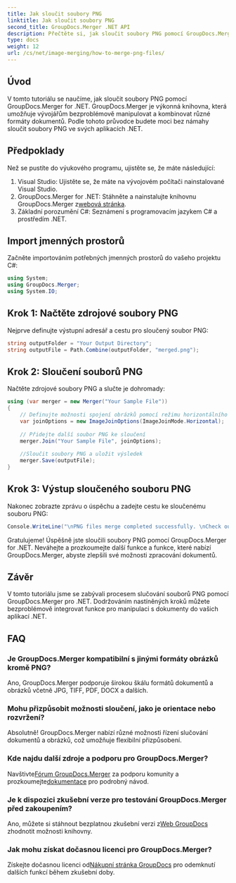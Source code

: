 ```yaml
---
title: Jak sloučit soubory PNG
linktitle: Jak sloučit soubory PNG
second_title: GroupDocs.Merger .NET API
description: Přečtěte si, jak sloučit soubory PNG pomocí GroupDocs.Merger for .NET. Podrobný průvodce pro bezproblémovou integraci do vašich aplikací .NET.
type: docs
weight: 12
url: /cs/net/image-merging/how-to-merge-png-files/
---
```

## Úvod
V tomto tutoriálu se naučíme, jak sloučit soubory PNG pomocí GroupDocs.Merger for .NET. GroupDocs.Merger je výkonná knihovna, která umožňuje vývojářům bezproblémově manipulovat a kombinovat různé formáty dokumentů. Podle tohoto průvodce budete moci bez námahy sloučit soubory PNG ve svých aplikacích .NET.
## Předpoklady
Než se pustíte do výukového programu, ujistěte se, že máte následující:
1. Visual Studio: Ujistěte se, že máte na vývojovém počítači nainstalované Visual Studio.
2.  GroupDocs.Merger for .NET: Stáhněte a nainstalujte knihovnu GroupDocs.Merger z[webová stránka](https://releases.groupdocs.com/merger/net/).
3. Základní porozumění C#: Seznámení s programovacím jazykem C# a prostředím .NET.

## Import jmenných prostorů
Začněte importováním potřebných jmenných prostorů do vašeho projektu C#:
```csharp
using System; 
using GroupDocs.Merger;
using System.IO;
```
## Krok 1: Načtěte zdrojové soubory PNG
Nejprve definujte výstupní adresář a cestu pro sloučený soubor PNG:
```csharp
string outputFolder = "Your Output Directory";
string outputFile = Path.Combine(outputFolder, "merged.png");
```
## Krok 2: Sloučení souborů PNG
Načtěte zdrojové soubory PNG a slučte je dohromady:
```csharp
using (var merger = new Merger("Your Sample File"))
{
    // Definujte možnosti spojení obrázků pomocí režimu horizontálního spojení
    var joinOptions = new ImageJoinOptions(ImageJoinMode.Horizontal);
    
    // Přidejte další soubor PNG ke sloučení
    merger.Join("Your Sample File", joinOptions);
    
    //Sloučit soubory PNG a uložit výsledek
    merger.Save(outputFile);
}
```
## Krok 3: Výstup sloučeného souboru PNG
Nakonec zobrazte zprávu o úspěchu a zadejte cestu ke sloučenému souboru PNG:
```csharp
Console.WriteLine("\nPNG files merge completed successfully. \nCheck output in {0}", outputFolder);
```
Gratulujeme! Úspěšně jste sloučili soubory PNG pomocí GroupDocs.Merger for .NET. Neváhejte a prozkoumejte další funkce a funkce, které nabízí GroupDocs.Merger, abyste zlepšili své možnosti zpracování dokumentů.


## Závěr
V tomto tutoriálu jsme se zabývali procesem slučování souborů PNG pomocí GroupDocs.Merger pro .NET. Dodržováním nastíněných kroků můžete bezproblémově integrovat funkce pro manipulaci s dokumenty do vašich aplikací .NET.
## FAQ
### Je GroupDocs.Merger kompatibilní s jinými formáty obrázků kromě PNG?
Ano, GroupDocs.Merger podporuje širokou škálu formátů dokumentů a obrázků včetně JPG, TIFF, PDF, DOCX a dalších.
### Mohu přizpůsobit možnosti sloučení, jako je orientace nebo rozvržení?
Absolutně! GroupDocs.Merger nabízí různé možnosti řízení slučování dokumentů a obrázků, což umožňuje flexibilní přizpůsobení.
### Kde najdu další zdroje a podporu pro GroupDocs.Merger?
 Navštivte[Fórum GroupDocs.Merger](https://forum.groupdocs.com/c/merger/32) za podporu komunity a prozkoumejte[dokumentace](https://reference.groupdocs.com/merger/net/) pro podrobný návod.
### Je k dispozici zkušební verze pro testování GroupDocs.Merger před zakoupením?
 Ano, můžete si stáhnout bezplatnou zkušební verzi z[Web GroupDocs](https://releases.groupdocs.com/) zhodnotit možnosti knihovny.
### Jak mohu získat dočasnou licenci pro GroupDocs.Merger?
 Získejte dočasnou licenci od[Nákupní stránka GroupDocs](https://purchase.groupdocs.com/temporary-license/) pro odemknutí dalších funkcí během zkušební doby.